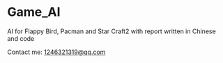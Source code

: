 # Game_AI
AI for Flappy Bird, Pacman and Star Craft2 with report written in Chinese and code

Contact me: 1246321319@qq.com
